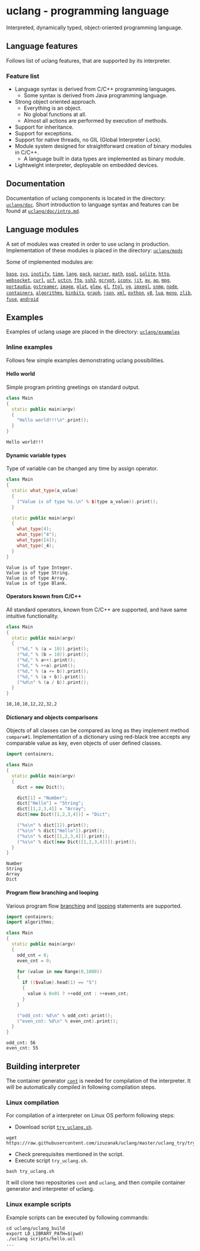 # uclang - programming language

Interpreted, dynamically typed, object-oriented programming language.

## Language features

Follows list of uclang features, that are supported by its interpreter.

### Feature list

* Language syntax is derived from C/C++ programming languages.
  * Some syntax is derived from Java programming language.
* Strong object oriented approach.
  * Everything is an object. 
  * No global functions at all.
  * Almost all actions are performed by execution of methods.
* Support for inheritance.
* Support for exceptions.
* Support for native threads, no GIL (Global Interpreter Lock).
* Module system designed for straightforward creation of binary modules in C/C++.
  * A language built in data types are implemented as binary module.
* Lightweight interpreter, deployable on embedded devices.

## Documentation

Documentation of uclang components is located in the directory:
[`uclang/doc`](https://github.com/izuzanak/uclang/tree/master/uclang/doc).
Short introduction to language syntax and features can be found at
[`uclang/doc/intro.md`](https://github.com/izuzanak/uclang/blob/master/uclang/doc/intro.md).

## Language modules

A set of modules was created in order to use uclang in production.
Implementation of these modules is placed in the directory:
[`uclang/mods`](https://github.com/izuzanak/uclang/tree/master/uclang/mods)

Some of implemented modules are:

[`base`](https://github.com/izuzanak/uclang/tree/master/uclang/mods/base_uclm),
[`sys`](https://github.com/izuzanak/uclang/tree/master/uclang/mods/sys_uclm),
[`inotify`](https://github.com/izuzanak/uclang/tree/master/uclang/mods/inotify_uclm),
[`time`](https://github.com/izuzanak/uclang/tree/master/uclang/mods/time_uclm),
[`lang`](https://github.com/izuzanak/uclang/tree/master/uclang/mods/lang_uclm),
[`pack`](https://github.com/izuzanak/uclang/tree/master/uclang/mods/pack_uclm),
[`parser`](https://github.com/izuzanak/uclang/tree/master/uclang/mods/parser_uclm),
[`math`](https://github.com/izuzanak/uclang/tree/master/uclang/mods/math_uclm),
[`psql`](https://github.com/izuzanak/uclang/tree/master/uclang/mods/psql_uclm),
[`sqlite`](https://github.com/izuzanak/uclang/tree/master/uclang/mods/sqlite_uclm),
[`http`](https://github.com/izuzanak/uclang/tree/master/uclang/mods/http_uclm),
[`websocket`](https://github.com/izuzanak/uclang/tree/master/uclang/mods/websocket_uclm),
[`curl`](https://github.com/izuzanak/uclang/tree/master/uclang/mods/curl_uclm),
[`ucf`](https://github.com/izuzanak/uclang/tree/master/uclang/mods/ucf_uclm),
[`uctcn`](https://github.com/izuzanak/uclang/tree/master/uclang/mods/uctcn_uclm),
[`ftp`](https://github.com/izuzanak/uclang/tree/master/uclang/mods/ftp_uclm),
[`ssh2`](https://github.com/izuzanak/uclang/tree/master/uclang/mods/ssh2_uclm),
[`gcrypt`](https://github.com/izuzanak/uclang/tree/master/uclang/mods/gcrypt_uclm),
[`iconv`](https://github.com/izuzanak/uclang/tree/master/uclang/mods/iconv_uclm),
[`jit`](https://github.com/izuzanak/uclang/tree/master/uclang/mods/jit_uclm),
[`av`](https://github.com/izuzanak/uclang/tree/master/uclang/mods/av_uclm),
[`ao`](https://github.com/izuzanak/uclang/tree/master/uclang/mods/ao_uclm),
[`mpg`](https://github.com/izuzanak/uclang/tree/master/uclang/mods/mpg_uclm),
[`portaudio`](https://github.com/izuzanak/uclang/tree/master/uclang/mods/portaudio_uclm),
[`gstreamer`](https://github.com/izuzanak/uclang/tree/master/uclang/mods/gstreamer_uclm),
[`image`](https://github.com/izuzanak/uclang/tree/master/uclang/mods/image_uclm),
[`glut`](https://github.com/izuzanak/uclang/tree/master/uclang/mods/glut_uclm),
[`glew`](https://github.com/izuzanak/uclang/tree/master/uclang/mods/glew_uclm),
[`gl`](https://github.com/izuzanak/uclang/tree/master/uclang/mods/gl_uclm),
[`ftgl`](https://github.com/izuzanak/uclang/tree/master/uclang/mods/ftgl_uclm),
[`vg`](https://github.com/izuzanak/uclang/tree/master/uclang/mods/vg_uclm),
[`imxegl`](https://github.com/izuzanak/uclang/tree/master/uclang/mods/imxegl_uclm),
[`snmp`](https://github.com/izuzanak/uclang/tree/master/uclang/mods/snmp_uclm),
[`node`](https://github.com/izuzanak/uclang/tree/master/uclang/mods/node_uclm),
[`containers`](https://github.com/izuzanak/uclang/tree/master/uclang/mods/containers_uclm),
[`algorithms`](https://github.com/izuzanak/uclang/tree/master/uclang/mods/algorithms_uclm),
[`binbits`](https://github.com/izuzanak/uclang/tree/master/uclang/mods/binbits_uclm),
[`graph`](https://github.com/izuzanak/uclang/tree/master/uclang/mods/graph_uclm),
[`json`](https://github.com/izuzanak/uclang/tree/master/uclang/mods/json_uclm),
[`xml`](https://github.com/izuzanak/uclang/tree/master/uclang/mods/xml_uclm),
[`python`](https://github.com/izuzanak/uclang/tree/master/uclang/mods/python_uclm),
[`v8`](https://github.com/izuzanak/uclang/tree/master/uclang/mods/v8_uclm),
[`lua`](https://github.com/izuzanak/uclang/tree/master/uclang/mods/lua_uclm),
[`mono`](https://github.com/izuzanak/uclang/tree/master/uclang/mods/mono_uclm),
[`zlib`](https://github.com/izuzanak/uclang/tree/master/uclang/mods/zlib_uclm),
[`fuse`](https://github.com/izuzanak/uclang/tree/master/uclang/mods/fuse_uclm),
[`android`](https://github.com/izuzanak/uclang/tree/master/uclang/mods/android_uclm)

## Examples

Examples of uclang usage are placed in the directory:
[`uclang/examples`](https://github.com/izuzanak/uclang/tree/master/uclang/examples)

### Inline examples

Follows few simple examples demonstrating uclang possibilities.

#### Hello world

Simple program printing greetings on standard output.

```cpp
class Main
{
  static public main(argv)
  {
    "Hello world!!!\n".print();
  }
}
```
```
Hello world!!!
```

#### Dynamic variable types

Type of variable can be changed any time by assign operator.

```cpp
class Main
{
  static what_type(a_value)
  {
    ("Value is of type %s.\n" % $(type a_value)).print();
  }

  static public main(argv)
  {
    what_type(4);
    what_type("4");
    what_type([4]);
    what_type(_4);
  }
}
```
```
Value is of type Integer.
Value is of type String.
Value is of type Array.
Value is of type Blank.
```

#### Operators known from C/C++

All standard operators, known from C/C++ are supported, and have same intuitive
functionality.

```cpp
class Main
{
  static public main(argv)
  {
    ("%d," % (a = 10)).print();
    ("%d," % (b = 10)).print();
    ("%d," % a++).print();
    ("%d," % ++a).print();
    ("%d," % (a += b)).print();
    ("%d," % (a + b)).print();
    ("%d\n" % (a / b)).print();
  }
}
```
```
10,10,10,12,22,32,2
```

#### Dictionary and objects comparisons

Objects of all classes can be compared as long as they implement method
`compare#1`.  Implementation of a dictionary using red-black tree accepts any
comparable value as key, even objects of user defined classes.

```cpp
import containers;

class Main
{
  static public main(argv)
  {
    dict = new Dict();

    dict[1] = "Number";
    dict["Hello"] = "String";
    dict[[1,2,3,4]] = "Array";
    dict[new Dict([1,2,3,4])] = "Dict";

    ("%s\n" % dict[1]).print();
    ("%s\n" % dict["Hello"]).print();
    ("%s\n" % dict[[1,2,3,4]]).print();
    ("%s\n" % dict[new Dict([1,2,3,4])]).print();
  }
}
```
```
Number
String
Array
Dict
```

#### Program flow branching and looping

Various program flow
[branching](https://github.com/izuzanak/uclang/blob/master/uclang/doc/01_syntax/06_flow_branching.md)
and
[looping](https://github.com/izuzanak/uclang/blob/master/uclang/doc/01_syntax/07_flow_loops.md)
statements are supported.

```cpp
import containers;
import algorithms;

class Main
{
  static public main(argv)
  {
    odd_cnt = 0;
    even_cnt = 0;

    for (value in new Range(0,1000))
    {
      if (($value).head(1) == "5")
      {
        value & 0x01 ? ++odd_cnt : ++even_cnt;
      }
    }

    ("odd_cnt: %d\n" % odd_cnt).print();
    ("even_cnt: %d\n" % even_cnt).print();
  }
}
```
```
odd_cnt: 56
even_cnt: 55
```

## Building interpreter

The container generator [`cont`](https://github.com/izuzanak/cont) is needed
for compilation of the interpreter. It will be automatically compiled in
following compilation steps.

### Linux compilation

For compilation of a interpreter on Linux OS perform following steps:

  * Download script [`try_uclang.sh`](https://raw.githubusercontent.com/izuzanak/uclang/master/uclang_try/try_uclang.sh).

```
wget https://raw.githubusercontent.com/izuzanak/uclang/master/uclang_try/try_uclang.sh
```

  * Check prerequisites mentioned in the script.
  * Execute script `try_uclang.sh`.

```
bash try_uclang.sh
```

It will clone two repositories `cont` and `uclang`, and then compile container
generator and interpreter of uclang.

### Linux example scripts

Example scripts can be executed by following commands:

```
cd uclang/uclang_build
export LD_LIBRARY_PATH=$(pwd)
./uclang scripts/hello.ucl
...
```

